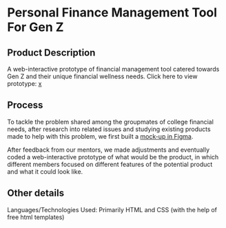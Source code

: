 # Personal Finance Management Tool For Gen Z

## Product Description
A web-interactive prototype of financial management tool catered towards Gen Z and their unique financial wellness needs.
Click here to view prototype: [x](https://codenamemadison.github.io/NYCTech2021/index.html)

## Process
To tackle the problem shared among the groupmates of college financial needs, after research into related issues and studying existing products made to help with this problem, we first built a [mock-up in Figma](https://www.figma.com/file/bwwuSkIDYUr5Y5vohw4dLK/Wireframe?node-id=0%3A1). 

After feedback from our mentors, we made adjustments and eventually coded a web-interactive prototype of what would be the product, in which different members focused on different features of the potential product and what it could look like.

## Other details
Languages/Technologies Used: Primarily HTML and CSS (with the help of free html templates)


